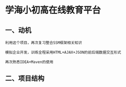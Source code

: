 # 学海小初高在线教育平台

## 一、动机

    利用这个项目，再次复习整合SSM框架相关知识
    
    模拟企业开发，训练全程采用HTML+AJAX+JSON的前后端数据交互形式
    
    再次熟悉IDEA+Maven的使用
    
## 二、项目结构
